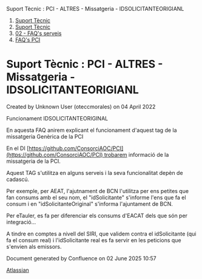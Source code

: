 Suport Tècnic : PCI - ALTRES - Missatgeria - IDSOLICITANTEORIGIANL  

1.  [Suport Tècnic](index.md)
2.  [Suport Tècnic](13893782.md)
3.  [02 - FAQ's serveis](26313393.md)
4.  [FAQ's PCI](28705599.md)

Suport Tècnic : PCI - ALTRES - Missatgeria - IDSOLICITANTEORIGIANL
==================================================================

Created by Unknown User (oteccmorales) on 04 April 2022

Funcionament IDSOLICITANTEORIGINAL

En aquesta FAQ anirem explicant el funcionament d'aquest tag de la missatgeria Genèrica de la PCI

En el DI [https://github.com/ConsorciAOC/PCI](https://github.com/ConsorciAOC/PCI) trobarem informació de la missatgeria de la PCI.

Aquest TAG s'utilitza en alguns serveis i la seva funcionalitat depèn de cadascú.

Per exemple, per AEAT, l'ajutnament de BCN l'utilitza per ens petites que fan consums amb el seu nom, el "idSolicitante" s'informe l'ens que fa el consum i en "idSolicitanteOriginal" s'informa l'ajuntament de BCN.

Per eTauler, es fa per diferenciar els consums d'EACAT dels que són per integració...

A tindre en comptes a nivell del SIRI, que validem contra el idSolicitante (qui fa el consum real) i l'idSolicitante real es fa servir en les peticions que s'envien als emissors.

Document generated by Confluence on 02 June 2025 10:57

[Atlassian](http://www.atlassian.com/)